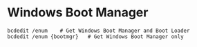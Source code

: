 # Windows Boot Manager
```Windows cmd
bcdedit /enum    # Get Windows Boot Manager and Boot Loader
bcdedit /enum {bootmgr}   # Get Windows Boot Manager only
```